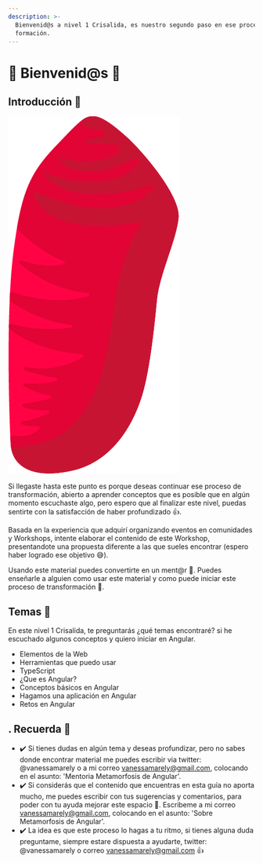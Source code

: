 ```yaml
---
description: >-
  Bienvenid@s a nivel 1 Crisalida, es nuestro segundo paso en ese proceso de
  formación.
---
```


# 🐚 Bienvenid@s 🐚

## Introducción 💪

![](../.gitbook/assets/crisalida.png)

Si llegaste hasta este punto  es porque deseas continuar ese proceso de transformación, abierto a aprender conceptos que es posible que en algún momento escuchaste algo, pero espero que al finalizar este nivel, puedas sentirte con la satisfacción de haber profundizado 👍.

Basada en la experiencia que adquirí organizando eventos en comunidades y Workshops, intente elaborar el contenido de este Workshop, presentandote una propuesta diferente a las que sueles encontrar \(espero haber logrado ese objetivo 😅\).

Usando este material puedes convertirte en un ment@r 💪. Puedes enseñarle a alguien como usar este material y como puede iniciar este proceso de transformación 👊.

## Temas 🤩

En este nivel 1 Crisalida, te preguntarás ¿qué temas encontraré? si he escuchado algunos conceptos y quiero iniciar en Angular.

* Elementos de la Web
* Herramientas que puedo usar
* TypeScript
* ¿Que es Angular?
* Conceptos básicos en Angular
* Hagamos una aplicación en Angular
* Retos en Angular

## . Recuerda 👀

* ✔️ Si tienes dudas en algún tema y deseas profundizar, pero no sabes donde encontrar material me puedes escribir via twitter: @vanessamarely o a mi correo vanessamarely@gmail.com, colocando en el asunto: 'Mentoria Metamorfosis de Angular'.
* ✔️ Si considerás que el contenido que encuentras en esta guía no aporta mucho, me puedes escribir con tus sugerencias y comentarios, para poder con tu ayuda mejorar este espacio 💪. Escribeme a mi correo vanessamarely@gmail.com, colocando en el asunto: 'Sobre Metamorfosis de Angular'.
* ✔️ La idea es que este proceso lo hagas a tu ritmo, si tienes alguna duda preguntame, siempre estare dispuesta a ayudarte, twitter: @vanessamarely o correo vanessamarely@gmail.com 👍

